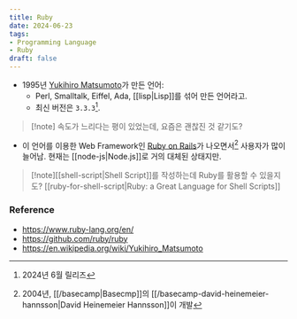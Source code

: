 ```yaml
---
title: Ruby
date: 2024-06-23
tags:
- Programming Language
- Ruby
draft: false
---
```



- 1995년 [Yukihiro Matsumoto](https://matz.rubyist.net)가 만든 언어:
    - Perl, Smalltalk, Eiffel, Ada, [[lisp|Lisp]]를 섞어 만든 언어라고.
    - 최신 버전은 `3.3.3`[^1].

> [!note] 속도가 느리다는 평이 있었는데, 요즘은 괜찮진 것 같기도?


- 이 언어를 이용한 Web Framework인 [Ruby on Rails](https://rubyonrails.org)가 나오면서[^2] 사용자가 많이 늘어남. 현재는 [[node-js|Node.js]]로 거의 대체된 상태지만.

[^1]: 2024년 6월 릴리즈
[^2]: 2004년, [[/basecamp|Basecmp]]의 [[/basecamp-david-heinemeier-hannsson|David Heinemeier Hannsson]]이 개발

> [!note][[shell-script|Shell Script]]를 작성하는데 Ruby를 활용할 수 있을지도? [[ruby-for-shell-script|Ruby: a Great Language for Shell Scripts]]


### Reference
- https://www.ruby-lang.org/en/
- https://github.com/ruby/ruby
- https://en.wikipedia.org/wiki/Yukihiro_Matsumoto
